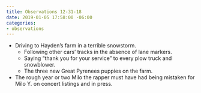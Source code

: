 ```yaml
---
title: Observations 12-31-18
date: 2019-01-05 17:58:00 -06:00
categories:
- observations
---
```


- Driving to Hayden’s farm in a terrible snowstorm.
	- Following other cars’ tracks in the absence of lane markers.
	- Saying “thank you for your service” to every plow truck and snowblower.
	- The three new Great Pyrenees puppies on the farm.
- The rough year or two Milo the rapper must have had being mistaken for Milo Y. on concert listings and in press.